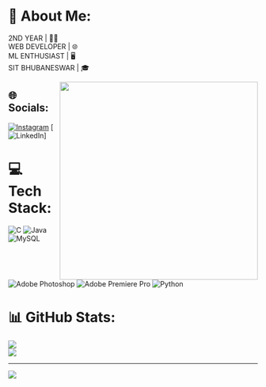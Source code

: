 # 💫 About Me:
2ND YEAR  |  👨‍🎓  <br> WEB DEVELOPER  |  🌐 <br> ML ENTHUSIAST  |  🖥 <br> SIT BHUBANESWAR  |  🎓

<img align="right"  alt="" width="400" src="[![image](https://github.com/Jitesh8260/Jitesh8260/assets/137819786/3ea6a47a-934a-4e89-b7c3-d26d24fdf05a)
]">




## 🌐 Socials:
[![Instagram](https://img.shields.io/badge/Instagram-%23E4405F.svg?logo=Instagram&logoColor=white)](https://instagram.com/_jitesh.25.16_) [![LinkedIn](https://img.shields.io/badge/LinkedIn-%230077B5.svg?logo=linkedin&logoColor=white)]

# 💻 Tech Stack:
![C](https://img.shields.io/badge/c-%2300599C.svg?style=for-the-badge&logo=c&logoColor=white) ![Java](https://img.shields.io/badge/java-%23ED8B00.svg?style=for-the-badge&logo=openjdk&logoColor=white) ![MySQL](https://img.shields.io/badge/mysql-%2300000f.svg?style=for-the-badge&logo=mysql&logoColor=white) ![Adobe Photoshop](https://img.shields.io/badge/adobe%20photoshop-%2331A8FF.svg?style=for-the-badge&logo=adobe%20photoshop&logoColor=white) ![Adobe Premiere Pro](https://img.shields.io/badge/Adobe%20Premiere%20Pro-9999FF.svg?style=for-the-badge&logo=Adobe%20Premiere%20Pro&logoColor=white) ![Python](https://img.shields.io/badge/python-3670A0?style=for-the-badge&logo=python&logoColor=ffdd54)
# 📊 GitHub Stats:
![](https://github-readme-stats.vercel.app/api?username=Jitesh8260&theme=radical&hide_border=false&include_all_commits=true&count_private=true)<br/>
![](https://github-readme-streak-stats.herokuapp.com/?user=Jitesh8260&theme=radical&hide_border=false)<br/>


---
[![](https://visitcount.itsvg.in/api?id=Jitesh8260&icon=0&color=0)](https://visitcount.itsvg.in)

<!-- Proudly created with GPRM ( https://gprm.itsvg.in ) -->

